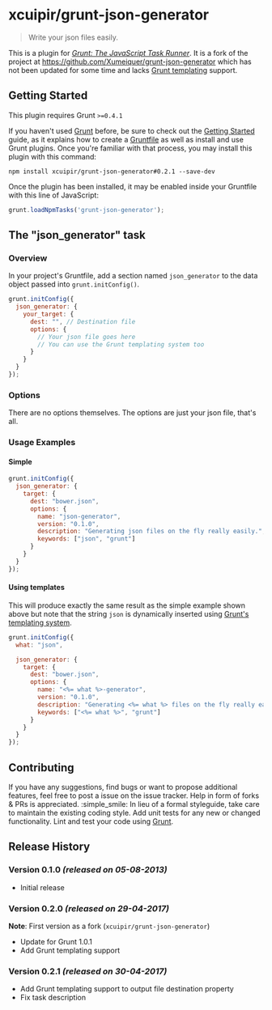 # xcuipir/grunt-json-generator

> Write your json files easily.

This is a plugin for [_Grunt: The JavaScript Task Runner_](https://gruntjs.com/). It is a fork of the project at https://github.com/Xumeiquer/grunt-json-generator which has not been updated for some time and lacks [Grunt templating](https://gruntjs.com/configuring-tasks#templates) support.

## Getting Started
This plugin requires Grunt `>=0.4.1`

If you haven't used [Grunt](http://gruntjs.com/) before, be sure to check out the [Getting Started](http://gruntjs.com/getting-started) guide, as it explains how to create a [Gruntfile](http://gruntjs.com/sample-gruntfile) as well as install and use Grunt plugins. Once you're familiar with that process, you may install this plugin with this command:

```shell
npm install xcuipir/grunt-json-generator#0.2.1 --save-dev
```

Once the plugin has been installed, it may be enabled inside your Gruntfile with this line of JavaScript:

```js
grunt.loadNpmTasks('grunt-json-generator');
```

## The "json_generator" task

### Overview
In your project's Gruntfile, add a section named `json_generator` to the data object passed into `grunt.initConfig()`.

```js
grunt.initConfig({
  json_generator: {
    your_target: {
      dest: "", // Destination file
      options: {
        // Your json file goes here
        // You can use the Grunt templating system too
      }
    }
  }
});
```

### Options
There are no options themselves. The options are just your json file, that's all.

### Usage Examples

#### Simple

```js
grunt.initConfig({
  json_generator: {
    target: {
      dest: "bower.json",
      options: {
        name: "json-generator",
        version: "0.1.0",
        description: "Generating json files on the fly really easily.",
        keywords: ["json", "grunt"]
      }
    }
  }
});
```

#### Using templates

This will produce exactly the same result as the simple example shown above but note that the string `json` is dynamically inserted using [Grunt's templating system](https://gruntjs.com/configuring-tasks#templates).

```js
grunt.initConfig({
  what: "json",

  json_generator: {
    target: {
      dest: "bower.json",
      options: {
        name: "<%= what %>-generator",
        version: "0.1.0",
        description: "Generating <%= what %> files on the fly really easily.",
        keywords: ["<%= what %>", "grunt"]
      }
    }
  }
});
```

## Contributing
If you have any suggestions, find bugs or want to propose additional features, feel free to post a issue on the issue tracker.
Help in form of forks & PRs is appreciated. :simple_smile: In lieu of a formal styleguide, take care to maintain the existing coding style. Add unit tests for any new or changed functionality. Lint and test your code using [Grunt](http://gruntjs.com/).

## Release History
### Version 0.1.0 _(released on 05-08-2013)_

- Initial release

### Version 0.2.0 _(released on 29-04-2017)_

**Note**: First version as a fork (`xcuipir/grunt-json-generator`)

- Update for Grunt 1.0.1
- Add Grunt templating support

### Version 0.2.1 _(released on 30-04-2017)_

- Add Grunt templating support to output file destination property
- Fix task description

